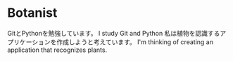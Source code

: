 # Botanist
GitとPythonを勉強しています。
I study Git and Python
私は植物を認識するアプリケーションを作成しようと考えています。
I'm thinking of creating an application that recognizes plants.
